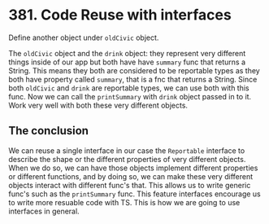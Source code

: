 # 381. Code Reuse with interfaces

Define another object under `oldCivic` object.

The `oldCivic` object and the `drink` object: they represent very different things inside of our app but both have have `summary` func that returns a String. This means they both are considered to be reportable types as they both have property called `summary`, that is a fnc that returns a String. Since both `oldCivic` and `drink` are reportable types, we can use both with this func. Now we can call the `printSummary` with `drink` object passed in to it. Work very well with both these very different objects.

## The conclusion

We can reuse a single interface in our case the `Reportable` interface to describe the shape or the different properties of very different objects. When we do so, we can have those objects implement different properties or different functions, and by doing so, we can make these very different objects interact with different func's that. This allows us to write generic func's such as the `printSummary` func. This feature interfaces encourage us to write more resuable code with TS. This is how we are going to use interfaces in general.
